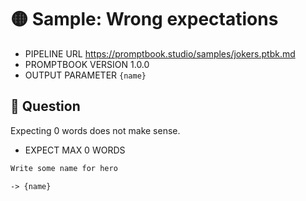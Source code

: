 # 🟡 Sample: Wrong expectations

-   PIPELINE URL https://promptbook.studio/samples/jokers.ptbk.md
-   PROMPTBOOK VERSION 1.0.0
-   OUTPUT PARAMETER `{name}`

## 💬 Question

Expecting 0 words does not make sense.

-   EXPECT MAX 0 WORDS

```markdown
Write some name for hero
```

`-> {name}`
